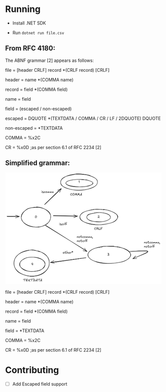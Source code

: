 # Running

- Install .NET SDK

- Run `dotnet run file.csv`

## From RFC 4180:

The ABNF grammar [2] appears as follows:

file = [header CRLF] record *(CRLF record) [CRLF]

header = name *(COMMA name)

record = field *(COMMA field)

name = field

field = (escaped / non-escaped)

escaped = DQUOTE *(TEXTDATA / COMMA / CR / LF / 2DQUOTE) DQUOTE

non-escaped = *TEXTDATA

COMMA = %x2C

CR = %x0D ;as per section 6.1 of RFC 2234 [2]

## Simplified grammar:

![tokens](./doc/tokens2.png)

file = [header CRLF] record *(CRLF record) [CRLF]

header = name *(COMMA name)

record = field *(COMMA field)

name = field

field = *TEXTDATA

COMMA = %x2C

CR = %x0D ;as per section 6.1 of RFC 2234 [2]

# Contributing

- [ ] Add Escaped field support
